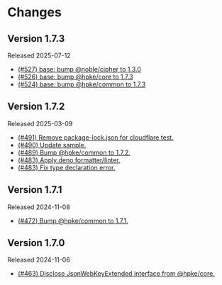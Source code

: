 # Changes

## Version 1.7.3

Released 2025-07-12

- [(#527) base: bump @noble/cipher to 1.3.0](https://github.com/dajiaji/hpke-js/pull/527)
- [(#526) base: bump @hpke/core to 1.7.3](https://github.com/dajiaji/hpke-js/pull/526)
- [(#524) base: bump @hpke/common to 1.7.3](https://github.com/dajiaji/hpke-js/pull/524)

## Version 1.7.2

Released 2025-03-09

- [(#491) Remove package-lock.json for cloudflare test.](https://github.com/dajiaji/hpke-js/pull/491)
- [(#490) Update sample.](https://github.com/dajiaji/hpke-js/pull/490)
- [(#489) Bump @hpke/common to 1.7.2.](https://github.com/dajiaji/hpke-js/pull/489)
- [(#483) Apply deno formatter/linter.](https://github.com/dajiaji/hpke-js/pull/483)
- [(#483) Fix type declaration error.](https://github.com/dajiaji/hpke-js/pull/483)

## Version 1.7.1

Released 2024-11-08

- [(#472) Bump @hpke/common to 1.7.1.](https://github.com/dajiaji/hpke-js/pull/472)

## Version 1.7.0

Released 2024-11-06

- [(#463) Disclose JsonWebKeyExtended interface from @hpke/core.](https://github.com/dajiaji/hpke-js/pull/463)
